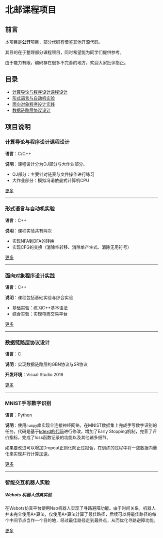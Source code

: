 # 北邮课程项目

## 前言

本项目是**公开**项目，部分代码有借鉴其他开源代码。

其目的在于整理部分课程项目，同时希望能为同学们提供参考。

由于能力有限，编码存在很多不完善的地方，欢迎大家批评指正。

## 目录

* [计算导论与程序设计课程设计](#计算导论与程序设计课程设计)
* [形式语言与自动机实验](#形式语言与自动机实验)
* [面向对象程序设计实践](#面向对象程序设计实践)
* [数据链路层协议设计](#数据链路层协议设计)

## 项目说明

### 计算导论与程序设计课程设计

**语言**：C/C++

**说明**：课程设计分为OJ部分与大作业部分。

* OJ部分：主要针对链表与文件操作进行练习
* 大作业部分：模拟冯诺依曼式计算机CPU

[更多](Projects/计算导论与程序设计课程设计)

***

### 形式语言与自动机实验

**语言**：C++

**说明**：课程实验共有两次

* 实现NFA到DFA的转换
* 实现CFG的变换（消除空转移、消除单产生式、消除无用符号）

[更多](Projects/形式语言与自动机实验)

***

### 面向对象程序设计实践

**语言**：C++

**说明**：课程包括基础实验与综合实验

* 基础实验：练习C++基本语法
* 综合实验：实现电商交易平台

[更多](Projects/面向对象程序设计实践)

***

### 数据链路层协议设计

**语言**：C

**说明**：实现数据链路层的GBN协议与SR协议

**开发环境**：Visual Studio 2019

[更多](Projects/数据链路层协议设计)

***

### MNIST手写数字识别

**语言**：Python

**说明**：使用`numpy`库实现全连接神经网络，在MNIST数据集上完成手写数字识别的任务。代码是基于[kdexd的代码](https://github.com/kdexd/digit-classifier)进行修改，增加了Early Stopping机制，完善了评价指标，完成了loss函数记录的功能以及其他诸多细节。

如果要改进可以增加Dropout正则化防止过拟合，在训练的过程中将一些数据向量化来实现并行计算加速。

[更多](Projects/MNIST手写数字识别)

***

### 智能交互机器人实验

##### Webots 机器人仿真实验

在Webots仿真平台使用Nao机器人实现了寻路避障功能。由于时间关系，机器人并未完全使用A\*算法，仅使用A\*算法计算了最佳路径，后续可以将最佳路径的每个中间节点当作一个目的地，经过最佳路径走到最终点，从而优化寻路避障功能。

[更多](Projects/智能交互机器人实验)
